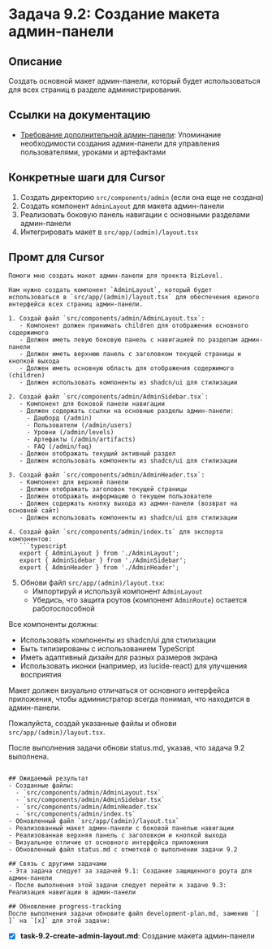 # Задача 9.2: Создание макета админ-панели

## Описание
Создать основной макет админ-панели, который будет использоваться для всех страниц в разделе администрирования.

## Ссылки на документацию
- [Требование дополнительной админ-панели](../paste.txt): Упоминание необходимости создания админ-панели для управления пользователями, уроками и артефактами

## Конкретные шаги для Cursor
1. Создать директорию `src/components/admin` (если она еще не создана)
2. Создать компонент `AdminLayout` для макета админ-панели
3. Реализовать боковую панель навигации с основными разделами админ-панели
4. Интегрировать макет в `src/app/(admin)/layout.tsx`

## Промт для Cursor
```
Помоги мне создать макет админ-панели для проекта BizLevel.

Нам нужно создать компонент `AdminLayout`, который будет использоваться в `src/app/(admin)/layout.tsx` для обеспечения единого интерфейса всех страниц админ-панели.

1. Создай файл `src/components/admin/AdminLayout.tsx`:
   - Компонент должен принимать children для отображения основного содержимого
   - Должен иметь левую боковую панель с навигацией по разделам админ-панели
   - Должен иметь верхнюю панель с заголовком текущей страницы и кнопкой выхода
   - Должен иметь основную область для отображения содержимого (children)
   - Должен использовать компоненты из shadcn/ui для стилизации

2. Создай файл `src/components/admin/AdminSidebar.tsx`:
   - Компонент для боковой панели навигации
   - Должен содержать ссылки на основные разделы админ-панели:
     - Дашборд (/admin)
     - Пользователи (/admin/users)
     - Уровни (/admin/levels)
     - Артефакты (/admin/artifacts)
     - FAQ (/admin/faq)
   - Должен отображать текущий активный раздел
   - Должен использовать компоненты из shadcn/ui для стилизации

3. Создай файл `src/components/admin/AdminHeader.tsx`:
   - Компонент для верхней панели
   - Должен отображать заголовок текущей страницы
   - Должен отображать информацию о текущем пользователе
   - Должен содержать кнопку выхода из админ-панели (возврат на основной сайт)
   - Должен использовать компоненты из shadcn/ui для стилизации

4. Создай файл `src/components/admin/index.ts` для экспорта компонентов:
   ```typescript
   export { AdminLayout } from './AdminLayout';
   export { AdminSidebar } from './AdminSidebar';
   export { AdminHeader } from './AdminHeader';
   ```

5. Обнови файл `src/app/(admin)/layout.tsx`:
   - Импортируй и используй компонент `AdminLayout`
   - Убедись, что защита роутов (компонент `AdminRoute`) остается работоспособной

Все компоненты должны:
- Использовать компоненты из shadcn/ui для стилизации
- Быть типизированы с использованием TypeScript
- Иметь адаптивный дизайн для разных размеров экрана
- Использовать иконки (например, из lucide-react) для улучшения восприятия

Макет должен визуально отличаться от основного интерфейса приложения, чтобы администратор всегда понимал, что находится в админ-панели.

Пожалуйста, создай указанные файлы и обнови `src/app/(admin)/layout.tsx`.

После выполнения задачи обнови status.md, указав, что задача 9.2 выполнена.
```

## Ожидаемый результат
- Созданные файлы:
  - `src/components/admin/AdminLayout.tsx`
  - `src/components/admin/AdminSidebar.tsx`
  - `src/components/admin/AdminHeader.tsx`
  - `src/components/admin/index.ts`
- Обновленный файл `src/app/(admin)/layout.tsx`
- Реализованный макет админ-панели с боковой панелью навигации
- Реализованная верхняя панель с заголовком и кнопкой выхода
- Визуальное отличие от основного интерфейса приложения
- Обновленный файл status.md с отметкой о выполнении задачи 9.2

## Связь с другими задачами
- Эта задача следует за задачей 9.1: Создание защищенного роута для админ-панели
- После выполнения этой задачи следует перейти к задаче 9.3: Реализация навигации в админ-панели

## Обновление progress-tracking
После выполнения задачи обновите файл development-plan.md, заменив `[ ]` на `[x]` для этой задачи:
```
* [x] **task-9.2-create-admin-layout.md**: Создание макета админ-панели
```
